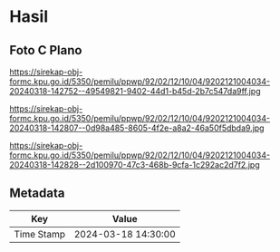 # Hasil

## Foto C Plano

https://sirekap-obj-formc.kpu.go.id/5350/pemilu/ppwp/92/02/12/10/04/9202121004034-20240318-142752--49549821-9402-44d1-b45d-2b7c547da9ff.jpg

https://sirekap-obj-formc.kpu.go.id/5350/pemilu/ppwp/92/02/12/10/04/9202121004034-20240318-142807--0d98a485-8605-4f2e-a8a2-46a50f5dbda9.jpg

https://sirekap-obj-formc.kpu.go.id/5350/pemilu/ppwp/92/02/12/10/04/9202121004034-20240318-142828--2d100970-47c3-468b-9cfa-1c292ac2d7f2.jpg


## Metadata

| Key        | Value               |
| ---------- | ------------------- |
| Time Stamp | 2024-03-18 14:30:00 |



